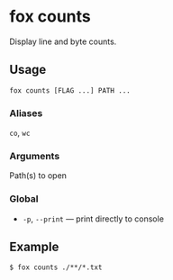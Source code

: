 # fox counts
Display line and byte counts.

## Usage
```console
fox counts [FLAG ...] PATH ...
```

### Aliases
`co`, `wc`

### Arguments
Path(s) to open

### Global
- `-p`, `--print` — print directly to console

## Example
```console
$ fox counts ./**/*.txt
```
